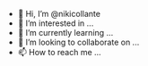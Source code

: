 - 👋 Hi, I’m @nikicollante
- 👀 I’m interested in ...
- 🌱 I’m currently learning ...
- 💞️ I’m looking to collaborate on ...
- 📫 How to reach me ...

<!---
nikicollante/nikicollante is a ✨ special ✨ repository because its `README.md` (this file) appears on your GitHub profile.
You can click the Preview link to take a look at your changes.
--->
